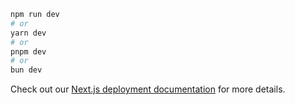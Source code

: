 

```bash
npm run dev
# or
yarn dev
# or
pnpm dev
# or
bun dev
```



Check out our [Next.js deployment documentation](https://nextjs.org/docs/deployment) for more details.
